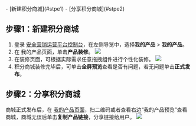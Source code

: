 <dx-steps>
- [新建积分商城](#stpe1)
- [分享积分商城](#stpe2)
</dx-steps>

## 步骤1：新建积分商城[](id:stpe1)
1. 登录 [安全营销运营平台控制台](https://console.cloud.tencent.com/smop/data/mallUser)，在左侧导览中，选择**我的产品** > **我的产品**。
2. 在 我的产品页面，单击**产品装修**。
![](https://qcloudimg.tencent-cloud.cn/raw/66eb76773bf74be8b12d3c3d39fc5036.png)
3. 在装修页面，可根据实际需求任意拖拽组件进行个性化装修。
![](https://qcloudimg.tencent-cloud.cn/raw/1bd276f7d83455dcb27ab37bf6da1871.png)
4. 积分商城装修完毕后，可单击**全屏预览**查看是否有问题，若无问题单击**正式发布**。


## 步骤2：分享积分商城[](id:stpe2)
商城正式发布后，在 [我的产品页面](https://console.cloud.tencent.com/smop/mall/mall_front_page)，扫二维码或者查看右边“我的产品预览”查看商城，商城无误后单击**复制产品链接**，分享链接给用户。
![](https://qcloudimg.tencent-cloud.cn/raw/1d9eb4c3c48874369aa91a4d46b80cfe.png)
